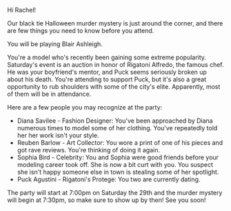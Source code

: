 Hi Rachel!

Our black tie Halloween murder mystery is just around the corner, and there are few things you need to know before you attend.

You will be playing Blair Ashleigh.

You're a model who's recently been gaining some extreme popularity. Saturday's event is an auction in honor of Rigatoni Alfredo, the famous chef. He was your boyfriend's mentor, and Puck seems seriously broken up about his death. You're attending to support Puck, but it's also a great opportunity to rub shoulders with some of the city's elite. Apparently, most of them will be in attendance.

Here are a few people you may recognize at the party:

- Diana Savilee - Fashion Designer: You've been approached by Diana numerous times to model some of her clothing. You've repeatedly told her her work isn't your style.
- Reuben Barlow - Art Collector: You wore a print of one of his pieces and got rave reviews. You're thinking of doing it again.
- Sophia Bird - Celebrity: You and Sophia were good friends before your modeling career took off. She is now a bit curt with you. You suspect she isn't happy someone else in town is stealing some of her spotlight.
- Puck Agustini - Rigatoni's Protege: You two are currently dating.

The party will start at 7:00pm on Saturday the 29th and the murder mystery will begin at 7:30pm, so make sure to show up by then! See you soon!